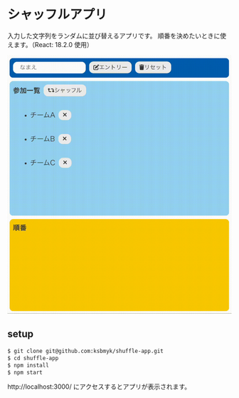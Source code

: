 # シャッフルアプリ

入力した文字列をランダムに並び替えるアプリです。 順番を決めたいときに使えます。（React: 18.2.0 使用）

<img src="docs/images/shuffle-app.gif">



## setup
```
$ git clone git@github.com:ksbmyk/shuffle-app.git
$ cd shuffle-app
$ npm install
$ npm start
```

http://localhost:3000/ にアクセスするとアプリが表示されます。
